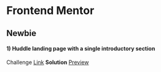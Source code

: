 # Frontend Mentor

## Newbie

#### 1) Huddle landing page with a single introductory section

Challenge [Link](https://www.frontendmentor.io/challenges/huddle-landing-page-with-a-single-introductory-section-B_2Wvxgi0)
**Solution** [Preview](https://wonderful-dragon-7adc8e.netlify.app/)
